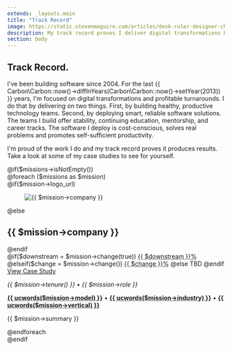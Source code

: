 ```yaml
---
extends: _layouts.main
title: "Track Record"
image: https://static.stevenmaguire.com/articles/desk-ruler-designer-chair.jpeg
description: My track record proves I deliver digital transformations by building strong tech teams and deploying effective software solutions that drive results.
section: body
---
```


<section class="intro">
    <div class="container">
        <h1>Track Record<span class="dot">.</span></h1>
        <div class="intro-content">
            <p>I've been building software since 2004. For the last {{ Carbon\Carbon::now()->diffInYears(Carbon\Carbon::now()->setYear(2013)) }} years, I'm focused on digital transformations and profitable turnarounds. I do that by delivering on two things. First, by building healthy, productive technology teams. Second, by deploying smart, reliable software solutions. The teams I build offer stability, continuing education, mentorship, and career tracks. The software I deploy is cost-conscious, solves real problems and promotes self-sufficient productivity.</p>
            <p>I'm proud of the work I do and my track record proves it produces results. Take a look at some of my case studies to see for yourself.</p>
        </div>
    </div>
</section>
@if($missions->isNotEmpty())
<section id="missions" class="accent content">
    <div class="container">
        @foreach ($missions as $mission)
        <article class="mission-summary">
            <div class="company">
                @if($mission->logo_url)
                <figure class="mission-logo">
                    <h2 style="display: none;">{{ $mission->company }}</h2>
                    <img src="{{ $mission->logo_url }}" alt="{{ $mission->company }}" />
                </figure>
                @else
                <h2>{{ $mission->company }}</h2>
                @endif
            </div>
            <div class="result">
                @if($downstream = $mission->change(true))
                <span class="performance">
                    <i class="bx bxs-up-arrow direction"></i><acronym title="Valuation Change">{{ $downstream }}%</acronym>
                </span>
                @elseif($change = $mission->change())
                <span class="performance">
                    <i class="bx bxs-up-arrow direction"></i><acronym title="Valuation Change">{{ $change }}%</acronym>
                </span>
                @else
                <span class="performance pending">
                    TBD
                </span>
                @endif
            </div>
            <div class="cta">
                <a href="{{ $mission->getUrl() }}" class="btn">View Case Study</a>
            </div>
            <div class="description">
                <p><em>{{ $mission->tenure() }} &bull; {{ $mission->role }}</em></p>
                <p>
                    <strong><acronym title="Business Model">{{ ucwords($mission->model) }}</acronym></strong>
                    &bull;
                    <strong><acronym title="Industry">{{ ucwords($mission->industry) }}</acronym></strong>
                    &bull;
                    <strong><acronym title="Vertical">{{ ucwords($mission->vertical) }}</acronym></strong>
                </p>
                <p>{{ $mission->summary }}</p>
            </div>
        </article>
        @endforeach
    </div>
</section>
@endif
